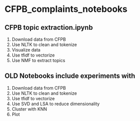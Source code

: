 # CFPB_complaints_notebooks


## CFPB topic extraction.ipynb
1. Download data from CFPB
2. Use NLTK to clean and tokenize
3. Visualize data
4. Use tfidf to vectorize 
5. Use NMF to extract topics




## OLD Notebooks include experiments with
1. Download data from CFPB
2. Use NLTK to clean and tokenize
3. Use tfidf to vectorize
4. Use SVD and LSA to reduce dimensionality
5. Cluster with KNN
6. Plot
